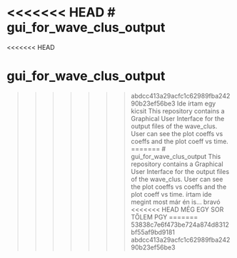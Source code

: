 <<<<<<< HEAD
﻿# gui_for_wave_clus_output
=======
<<<<<<< HEAD
# gui_for_wave_clus_output
>>>>>>> abdcc413a29acfc1c62989fba24290b23ef56be3
 Ide írtam egy kicsit This repository contains a Graphical User Interface for the output files of the wave_clus. User can see the plot coeffs vs coeffs and the plot coeff vs time.
=======
﻿# gui_for_wave_clus_output
This repository contains a Graphical User Interface for the output files of the wave_clus. User can see the plot coeffs vs coeffs and the plot coeff vs time.
írtam ide megint
most már én is... bravó
<<<<<<< HEAD
MÉG EGY SOR TŐLEM PGY
=======
>>>>>>> 53838c7e6f473be724a874d8312bf55af9bd9181
>>>>>>> abdcc413a29acfc1c62989fba24290b23ef56be3
